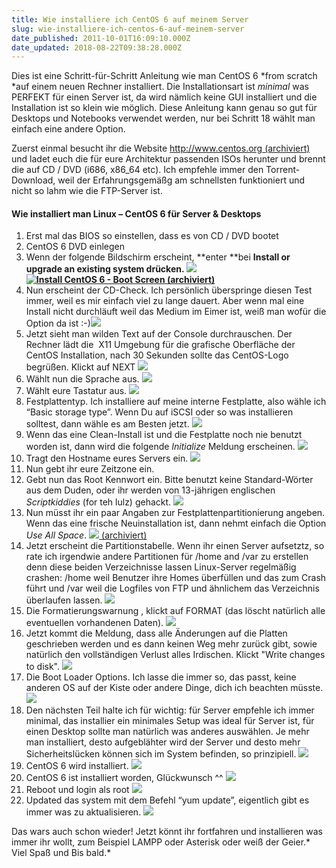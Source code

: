 ```yaml
---
title: Wie installiere ich CentOS 6 auf meinem Server
slug: wie-installiere-ich-centos-6-auf-meinem-server
date_published: 2011-10-01T16:09:10.000Z
date_updated: 2018-08-22T09:38:28.000Z
---
```


Dies ist eine Schritt-für-Schritt Anleitung wie man CentOS 6 *from scratch *auf einem neuen Rechner installiert. Die Installationsart ist *minimal* was PERFEKT für einen Server ist, da wird nämlich keine GUI installiert und die Installation ist so klein wie möglich. Diese Anleitung kann genau so gut für Desktops und Notebooks verwendet werden, nur bei Schritt 18 wählt man einfach eine andere Option.

Zuerst einmal besucht ihr die Website [http://www.centos.org (archiviert)](http://web.archive.org/web/20111001221826/http://www.centos.org:80/modules/tinycontent/index.php?id=30) und ladet euch die für eure Architektur passenden ISOs herunter und brennt die auf CD / DVD (i686, x86_64 etc). Ich empfehle immer den Torrent-Download, weil der Erfahrungsgemäßg am schnellsten funktioniert und nicht so lahm wie die FTP-Server ist.

#### Wie installiert man Linux – CentOS 6 für Server & Desktops

1. Erst mal das BIOS so einstellen, dass es von CD / DVD bootet
2. CentOS 6 DVD einlegen
3. Wenn der folgende Bildschirm erscheint, **enter **bei **Install or upgrade an existing system drücken.
![](//thafakerde.appspot.com/img/centos_6_install/install-centos-6-boot-screen.jpg)[![Install CentOS 6 - Boot Screen](//techspotting.org/wp-content/uploads/2011/08/install-centos-6-boot-screen-300x225.png) (archiviert)](http://web.archive.org/web/20111015065653/http://techspotting.org/wp-content/uploads/2011/08/install-centos-6-boot-screen.png)**
4. Nun erscheint der CD-Check. Ich persönlich überspringe diesen Test immer, weil es mir einfach viel zu lange dauert. Aber wenn mal eine Install nicht durchläuft weil das Medium im Eimer ist, weiß man wofür die Option da ist :-)![](//thafakerde.appspot.com/img/centos_6_install/install-centos-6-cd-check.jpg)
5. Jetzt sieht man wilden Text auf der Console durchrauschen. Der Rechner lädt die  X11 Umgebung für die grafische Oberfläche der CentOS Installation, nach 30 Sekunden sollte das CentOS-Logo begrüßen. Klickt auf NEXT
![](//thafakerde.appspot.com/img/centos_6_install/install-centos-6-welcome-screen.jpg)
6. Wählt nun die Sprache aus.
![](//thafakerde.appspot.com/img/centos_6_install/install-centos-6-language-selection.jpg)
7. Wählt eure Tastatur aus.
![](//thafakerde.appspot.com/img/centos_6_install/install-centos-6-keyboard-type.jpg)
8. Festplattentyp. Ich installiere auf meine interne Festplatte, also wähle ich “Basic storage type”. Wenn Du auf iSCSI oder so was installieren solltest, dann wähle es am Besten jetzt.
![](//thafakerde.appspot.com/img/centos_6_install/install-centos-6-basic-storage-type.jpg)
9. Wenn das eine Clean-Install ist und die Festplatte noch nie benutzt worden ist, dann wird die folgende *Initialize* Meldung erscheinen.
![](//thafakerde.appspot.com/img/centos_6_install/install-centos-6-initialize-drive.jpg)
10. Tragt den Hostname eures Servers ein.
![](//thafakerde.appspot.com/img/centos_6_install/install-centos-6-hostname.jpg)
11. Nun gebt ihr eure Zeitzone ein.
12. Gebt nun das Root Kennwort ein. Bitte benutzt keine Standard-Wörter aus dem Duden, oder ihr werden von 13-jährigen englischen *Scriptkiddies* (for teh lulz) gehackt.
![](//thafakerde.appspot.com/img/centos_6_install/install-centos-6-root-password.jpg)
13. Nun müsst ihr ein paar Angaben zur Festplattenpartitionierung angeben. Wenn das eine frische Neuinstallation ist, dann nehmt einfach die Option *Use All Space*.
[![](//thafakerde.appspot.com/img/centos_6_install/install-centos-6-partition-options.jpg) (archiviert)](http://web.archive.org/web/20111015065229/http://techspotting.org/wp-content/uploads/2011/08/install-centos-6-partition-options.png)
14. Jetzt erscheint die Partitionstabelle. Wenn ihr einen Server aufsetztz, so rate ich irgendwie andere Partitionen für /home and /var zu erstellen denn diese beiden Verzeichnisse lassen Linux-Server regelmäßig crashen: /home weil Benutzer ihre Homes überfüllen und das zum Crash führt und /var weil die Logfiles von FTP und ähnlichem das Verzeichnis überlaufen lassen.
![](//thafakerde.appspot.com/img/centos_6_install/install-centos-6-partition-review.jpg)
15. Die Formatierungswarnung , klickt auf FORMAT (das löscht natürlich alle eventuellen vorhandenen Daten).
![](//thafakerde.appspot.com/img/centos_6_install/install-centos-6-format-warnings_.png)
16. Jetzt kommt die Meldung, dass alle Änderungen auf die Platten geschrieben werden und es dann keinen Weg mehr zurück gibt, sowie natürlich den vollständigen Verlust alles Irdischen. Klickt "Write changes to disk".
![](//thafakerde.appspot.com/img/centos_6_install/install-centos-6-write-changes-to-disk.jpg)
17. Die Boot Loader Options. Ich lasse die immer so, das passt, keine anderen OS auf der Kiste oder andere Dinge, dich ich beachten müsste.
![](//thafakerde.appspot.com/img/centos_6_install/install-centos-6-boot-loader.jpg)
18. Den nächsten Teil halte ich für wichtig: für Server empfehle ich immer minimal, das installier ein minimales Setup was ideal für Server ist, für einen Desktop sollte man natürlich was anderes auswählen. Je mehr man installiert, desto aufgeblähter wird der Server und desto mehr Sicherheitslücken können sich im System befinden, so prinzipiell.
![](//thafakerde.appspot.com/img/centos_6_install/install-centos-6-minimal-install.jpg)
19. CentOS 6 wird installiert.
![](//thafakerde.appspot.com/img/centos_6_install/install-centos-6-installing.jpg)
20. CentOS 6 ist installiert worden, Glückwunsch ^^
![](//thafakerde.appspot.com/img/centos_6_install/install-centos-6-congrats.jpg)
21. Reboot und login als root
![](//thafakerde.appspot.com/img/centos_6_install/install-centos-6-login-as-root.jpg)
22. Updated das system mit dem Befehl “yum update”, eigentlich gibt es immer was zu aktualisieren.
![](//thafakerde.appspot.com/img/centos_6_install/install-centos-6-yum-update.jpg)

Das wars auch schon wieder! Jetzt könnt ihr fortfahren und installieren was immer ihr wollt, zum Beispiel LAMPP oder Asterisk oder weiß der Geier.* Viel Spaß und Bis bald.*

